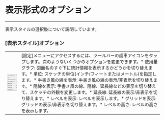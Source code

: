 

# 表示形式のオプション

---

表示スタイルの選択肢について説明しています。

### [表示スタイル]オプション

| | |
| ---- | ---- |
|![](Images/GUID-24632A75-8D3B-48A7-8D72-3D2A4E8454FA-low.png)|[設定]メニューにアクセスするには、ツールバーの歯車アイコンをタップします。次のようないくつかのオプションを変更できます。* 使用量グラフ: 図面名のすぐ下に統計情報を表示するかどうかを切り替えます。* 単位: スケッチの単位(インチ/フィートまたはメートル)を指定します。* 手書き風の線を表示: 手書き風の線の表示/非表示を切り替えます。* 隠線を表示: 手書き風の線、隠線、延長線などの表示を切り替えて、スケッチの外観を変更します。* 延長線: 延長線の表示/非表示を切り替えます。* レベルを表示: レベルを表示します。* グリッドを表示: グリッドの表示/非表示を切り替えます。* レベルの高さ: レベルの高さを表示します。|

